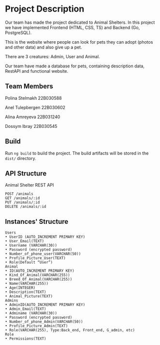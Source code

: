 # Project Description

Our team has made the project dedicated to Animal Shelters. In this project we have implemented Frontend (HTML, CSS, TS) and Backend (Go, PostgreSQL).

 This is the website where people can look for pets they can adopt (photos and other data) and also give up a pet.

There are 3 creatures: Admin, User and Animal. 

Our team have made a database for pets, containing description data, RestAPI and functional website.  

## Team Members
 
Polina Stelmakh 22B030588

Anel Tulepbergen 22B030602

Alina Amreyeva 22B031240

Dossym Ibray  22B030545


## Build

Run `ng build` to build the project. The build artifacts will be stored in the `dist/` directory.


## API Structure

Animal Shelter REST API
```
POST /animals
GET /animals/:id
PUT /animals/:id
DELETE /animals/:id
```

## Instances' Structure
```
Users
• UserID (AUTO_INCREMENT PRIMARY KEY)
• User_Email(TEXT)
• Username (VARCHAR(30))
• Password (encrypted password)
• Number_of_phone_user(VARCHAR(50))
• Profile_Picture_User(TEXT)
• Role(Default “User”)
Animal
• ID(AUTO_INCREMENT PRIMARY KEY)
• Kind_Of_Animal(VARCHAR(255))
• Breed_Of_Animal(VARCHAR(255))
• Name(VARCHAR(255))
• Age(INTEGER)
• Description(TEXT)
• Animal_Picture(TEXT)
Admins
• AdminID(AUTO_INCREMENT PRIMARY KEY)
• Admin_Email(TEXT)
• Adminame (VARCHAR(30))
• Password (encrypted password)
• Number_of_phone_Admin(VARCHAR(50))
• Profile_Picture_Admin(TEXT)
• Role(VARCHAR(255), Type:Back_end, Front_end, G_admin, etc)
Role
• Permissions(TEXT)
```